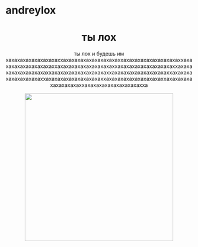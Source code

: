 # andreylox
<html>
<body>
<header>
<h1> ты лох</h1>
<p> ты лох и будешь им хахахахахахахахахаххахахахахахахахахахаххахахахахахахахахахаххахахахахахахахахахаххахахахахахахахахахаххахахахахахахахахахаххахахахахахахахахахаххахахахахахахахахахаххахахахахахахахахахаххахахахахахахахахахаххахахахахахахахахахаххахахахахахахахахахаххахахахахахахахахахаххахахахахахахахахахахха</p>
<img src="https://memepedia.ru/wp-content/uploads/2017/04/%D0%B5%D0%B1%D0%B0%D1%82%D1%8C-%D1%82%D1%8B-%D0%BB%D0%BE%D1%85.jpg" width="400px">
</header>
</body>
</html>
